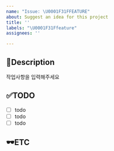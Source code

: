 ```yaml
---
name: "Issue: \U0001F31FFEATURE"
about: Suggest an idea for this project
title: ''
labels: "\U0001F31Ffeature"
assignees: ''

---
```


📝Description
-
작업사항을 입력해주세요

✅TODO
-
- [ ] todo
- [ ] todo
- [ ] todo

🕶️ETC
-
